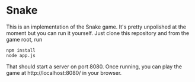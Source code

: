 Snake
=====
This is an implementation of the Snake game. It's pretty unpolished at the moment but
you can run it yourself. Just clone this repository and from the game root, run

```
npm install
node app.js
```

That should start a server on port 8080. Once running, you can play the game at 
http://localhost:8080/ in your browser.
